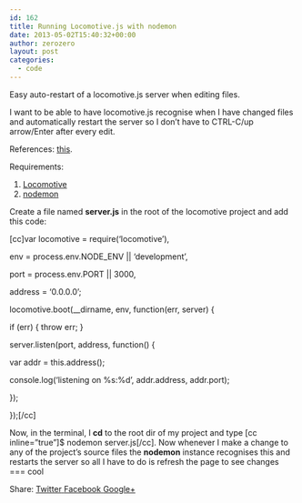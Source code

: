 ```yaml
---
id: 162
title: Running Locomotive.js with nodemon
date: 2013-05-02T15:40:32+00:00
author: zerozero
layout: post
categories:
  - code
---
```

Easy auto-restart of a locomotive.js server when editing files.

I want to be able to have locomotive.js recognise when I have changed files and automatically restart the server so I don&#8217;t have to CTRL-C/up arrow/Enter after every edit.

References: <a href="http://jonathanmh.com/running-locomotive-js-with-node-dev/" target="_blank">this</a>.
  
Requirements:

  1. <a href="http://locomotivejs.org" target="_blank">Locomotive</a> 
  2. [nodemon](https://github.com/remy/nodemon)

Create a file named **server.js** in the root of the locomotive project and add this code:
  
[cc]var locomotive = require(&#8216;locomotive&#8217;),
          
env = process.env.NODE_ENV || &#8216;development&#8217;,
          
port = process.env.PORT || 3000,
          
address = &#8216;0.0.0.0&#8217;;

locomotive.boot(__dirname, env, function(err, server) {
      
if (err) { throw err; }
      
server.listen(port, address, function() {
        
var addr = this.address();
        
console.log(&#8216;listening on %s:%d&#8217;, addr.address, addr.port);
      
});
  
});[/cc]

Now, in the terminal, I **cd** to the root dir of my project and type [cc inline=&#8221;true&#8221;]$ nodemon server.js[/cc]. Now whenever I make a change to any of the project&#8217;s source files the **nodemon** instance recognises this and restarts the server so all I have to do is refresh the page to see changes === cool

<div class="gk-social-buttons">
  <span class="gk-social-label">Share:</span> <a class="gk-social-twitter" href="http://twitter.com/share?text=Running+Locomotive.js+with+nodemon&url=http%3A%2F%2F162.13.3.34%3A8079%2Flabs%2F%3Fp%3D162"
	            onclick="window.open(this.href, 'twitter-share', 'width=550,height=235');return false;"> <span class="social__icon--hidden">Twitter</span> </a> <a class="gk-social-fb" href="https://www.facebook.com/sharer/sharer.php?u=http%3A%2F%2F162.13.3.34%3A8079%2Flabs%2F%3Fp%3D162"
			     onclick="window.open(this.href, 'facebook-share','width=580,height=296');return false;"> <span class="social-icon-hidden">Facebook</span> </a> <a class="gk-social-gplus" href="https://plus.google.com/share?url=http%3A%2F%2F162.13.3.34%3A8079%2Flabs%2F%3Fp%3D162"
	           onclick="window.open(this.href, 'google-plus-share', 'width=490,height=530');return false;"> <span class="social__icon--hidden">Google+</span> </a>
</div>